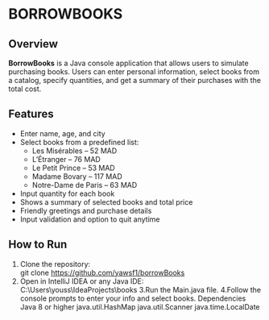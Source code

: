 # BORROWBOOKS

## Overview
**BorrowBooks** is a Java console application that allows users to simulate purchasing books. Users can enter personal information, select books from a catalog, specify quantities, and get a summary of their purchases with the total cost.

## Features
- Enter name, age, and city
- Select books from a predefined list:
  - Les Misérables – 52 MAD  
  - L’Étranger – 76 MAD  
  - Le Petit Prince – 53 MAD  
  - Madame Bovary – 117 MAD  
  - Notre-Dame de Paris – 63 MAD
- Input quantity for each book
- Shows a summary of selected books and total price
- Friendly greetings and purchase details
- Input validation and option to quit anytime

## How to Run
1. Clone the repository:  
   git clone https://github.com/yawsf1/borrowBooks
2. Open in IntelliJ IDEA or any Java IDE:
   C:\Users\youss\IdeaProjects\books
3.Run the Main.java file.
4.Follow the console prompts to enter your info and select books.
Dependencies
  Java 8 or higher
  java.util.HashMap
  java.util.Scanner
  java.time.LocalDate

